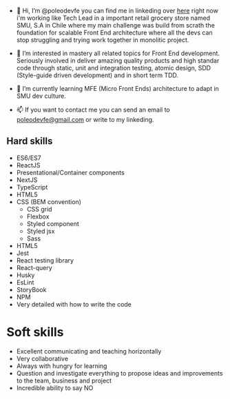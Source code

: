 - 👋 Hi, I’m @poleodevfe you can find me in linkeding over [here](https://www.linkedin.com/in/poleodesign/) right now i'm working like Tech Lead in a important retail grocery store named SMU, S.A in Chile where my main challenge was build from scrath the foundation for scalable Front End architecture where all the devs can stop struggling and trying work together in monolitic project.

- 👀 I’m interested in mastery all related topics for Front End development. Seriously involved in deliver amazing quality products and high standar code through static, unit and integration testing, atomic design, SDD (Style-guide driven development) and in short term TDD.

- 🌱 I’m currently learning MFE (Micro Front Ends) architecture to adapt in SMU dev culture.

- 📫 If you want to contact me you can send an email to poleodevfe@gmail.com or write to my linkeding.

## Hard skills

- ES6/ES7
- ReactJS
- Presentational/Container components
- NextJS
- TypeScript
- HTML5
- CSS (BEM convention)
  - CSS grid
  - Flexbox
  - Styled component
  - Styled jsx
  - Sass
- HTML5
- Jest
- React testing library
- React-query
- Husky
- EsLint
- StoryBook
- NPM
- Very detailed with how to write the code

# Soft skills

- Excellent communicating and teaching horizontally
- Very collaborative
- Always with hungry for learning
- Question and investigate everything to propose ideas and improvements to the team, business and project
- Incredible ability to say NO

<!---
poleodevfe/poleodevfe is a ✨ special ✨ repository because its `README.md` (this file) appears on your GitHub profile.
You can click the Preview link to take a look at your changes.
--->
